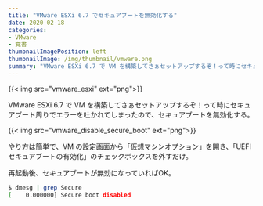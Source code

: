 ```yaml
---
title: "VMware ESXi 6.7 でセキュアブートを無効化する"
date: 2020-02-18
categories:
- VMware
- 覚書
thumbnailImagePosition: left
thumbnailImage: /img/thumbnail/vmware.png
summary: "VMware ESXi 6.7 で VM を構築してさぁセットアップするぞ！って時にセキュアブート周りでエラーを吐かれてしまったので、セキュアブートを無効化する。"
---
```


{{< img src="vmware_esxi" ext="png">}}

VMware ESXi 6.7 で VM を構築してさぁセットアップするぞ！って時にセキュアブート周りでエラーを吐かれてしまったので、セキュアブートを無効化する。

{{< img src="vmware_disable_secure_boot" ext="png">}}

やり方は簡単で、VM の設定画面から「仮想マシンオプション」を開き、「UEFI セキュアブートの有効化」のチェックボックスを外すだけ。

再起動後、セキュアブートが無効になっていればOK。

```bash
$ dmesg | grep Secure
[    0.000000] Secure boot disabled
```